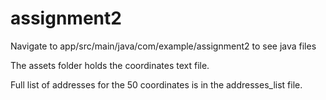 # assignment2

Navigate to app/src/main/java/com/example/assignment2 to see java files

The assets folder holds the coordinates text file.

Full list of addresses for the 50 coordinates is in the addresses_list file.
